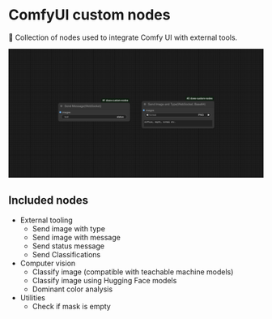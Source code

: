 ﻿# ComfyUI custom nodes

🐑 Collection of nodes used to integrate Comfy UI with external tools.

![Feature Image](docs/images/sample.png)

## Included nodes
- External tooling
  - Send image with type
  - Send image with message
  - Send status message
  - Send Classifications
- Computer vision
  - Classify image (compatible with teachable machine models)
  - Classify image using Hugging Face models
  - Dominant color analysis
- Utilities
  - Check if mask is empty
